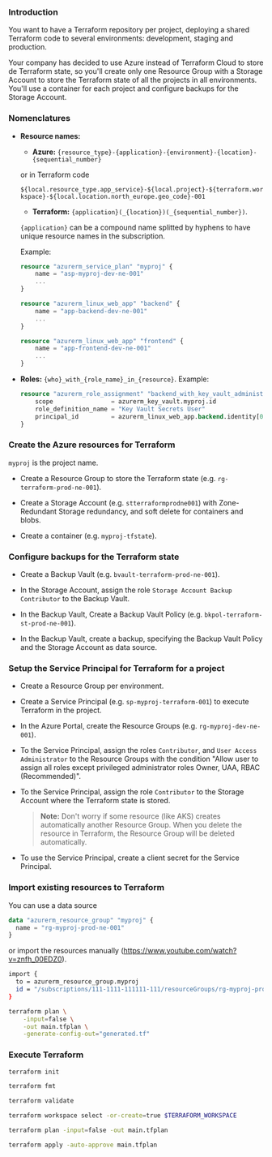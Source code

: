 ### Introduction

You want to have a Terraform repository per project, deploying a shared Terraform code to several environments: development, staging and production.

Your company has decided to use Azure instead of Terraform Cloud to store de Terraform state, so you'll create only one Resource Group with a Storage Account to store the Terraform state of all the projects in all environments. You'll use a container for each project and configure backups for the Storage Account.

### Nomenclatures

- **Resource names:**
    - **Azure:**
    `{resource_type}-{application}-{environment}-{location}-{sequential_number}`
    
    or in Terraform code

    `${local.resource_type.app_service}-${local.project}-${terraform.workspace}-${local.location.north_europe.geo_code}-001`

    - **Terraform:**
    `{application}(_{location})(_{sequential_number})`.

    `{application}` can be a compound name splitted by hyphens to have unique resource names in the subscription.

    Example:

    ```terraform
    resource "azurerm_service_plan" "myproj" {
        name = "asp-myproj-dev-ne-001"
        ...
    }

    resource "azurerm_linux_web_app" "backend" {
        name = "app-backend-dev-ne-001"
        ...
    }

    resource "azurerm_linux_web_app" "frontend" {
        name = "app-frontend-dev-ne-001"
        ...
    }
    ```

- **Roles:** `{who}_with_{role_name}_in_{resource}`. Example:

    ```terraform
    resource "azurerm_role_assignment" "backend_with_key_vault_administrator_in_kv_myproj" {
        scope                = azurerm_key_vault.myproj.id
        role_definition_name = "Key Vault Secrets User"
        principal_id         = azurerm_linux_web_app.backend.identity[0].principal_id
    }
    ```

### Create the Azure resources for Terraform

`myproj` is the project name.

- Create a Resource Group to store the Terraform state (e.g. `rg-terraform-prod-ne-001`).

- Create a Storage Account (e.g. `stterraformprodne001`) with Zone-Redundant Storage redundancy, and soft delete for containers and blobs.

- Create a container (e.g. `myproj-tfstate`).

### Configure backups for the Terraform state

- Create a Backup Vault (e.g. `bvault-terraform-prod-ne-001`).

- In the Storage Account, assign the role `Storage Account Backup Contributor` to the Backup Vault.

- In the Backup Vault, Create a Backup Vault Policy (e.g. `bkpol-terraform-st-prod-ne-001`).

- In the Backup Vault, create a backup, specifying the Backup Vault Policy and the Storage Account as data source.

### Setup the Service Principal for Terraform for a project

- Create a Resource Group per environment.

- Create a Service Principal (e.g. `sp-myproj-terraform-001`) to execute Terraform in the project.

- In the Azure Portal, create the Resource Groups (e.g. `rg-myproj-dev-ne-001`).

- To the Service Principal, assign the roles `Contributor`, and `User Access Administrator` to the Resource Groups with the condition "Allow user to assign all roles except privileged administrator roles Owner, UAA, RBAC (Recommended)".

- To the Service Principal, assign the role `Contributor` to the Storage Account where the Terraform state is stored.

    > **Note:** Don't worry if some resource (like AKS) creates automatically another Resource Group. When you delete the resource in Terraform, the Resource Group will be deleted automatically.

- To use the Service Principal, create a client secret for the Service Principal.

### Import existing resources to Terraform

You can use a data source

```terraform
data "azurerm_resource_group" "myproj" {
  name = "rg-myproj-prod-ne-001"
}
```

or import the resources manually (https://www.youtube.com/watch?v=znfh_00EDZ0).

```bash
import {
  to = azurerm_resource_group.myproj
  id = "/subscriptions/111-1111-111111-111/resourceGroups/rg-myproj-prod-ne-001"
}

terraform plan \
    -input=false \
    -out main.tfplan \
    -generate-config-out="generated.tf"
```

### Execute Terraform

```bash
terraform init

terraform fmt

terraform validate

terraform workspace select -or-create=true $TERRAFORM_WORKSPACE

terraform plan -input=false -out main.tfplan

terraform apply -auto-approve main.tfplan
```